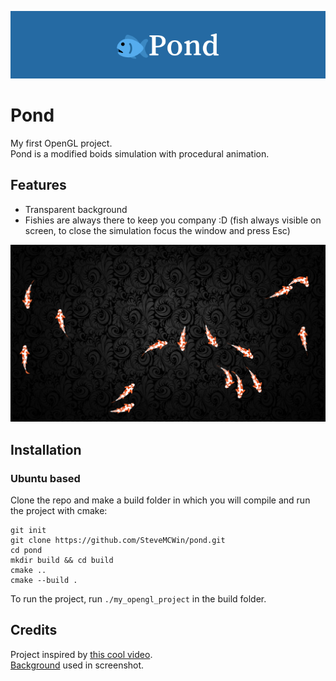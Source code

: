 ![Cool banner :D](github_stuff/pondBanner.png?raw=true)

# Pond
My first OpenGL project.\
Pond is a modified boids simulation with procedural animation.

## Features
- Transparent background
- Fishies are always there to keep you company :D (fish always visible on screen, to close the simulation focus the window and press Esc)

![Example](github_stuff/screenshot.png?raw=true)

## Installation
### Ubuntu based
Clone the repo and make a build folder in which you will compile and run the project with cmake:
```
git init
git clone https://github.com/SteveMCWin/pond.git
cd pond
mkdir build && cd build
cmake ..
cmake --build .
```
To run the project, run `./my_opengl_project` in the build folder.

## Credits

Project inspired by [this cool video](https://www.youtube.com/watch?v=qlfh_rv6khY&list=PL5UsWWvJwYu8X9gp48RIgwl9cWiGYbwXG&index=19).\
[Background](https://wallpapercat.com/black-wallpapers) used in screenshot.
